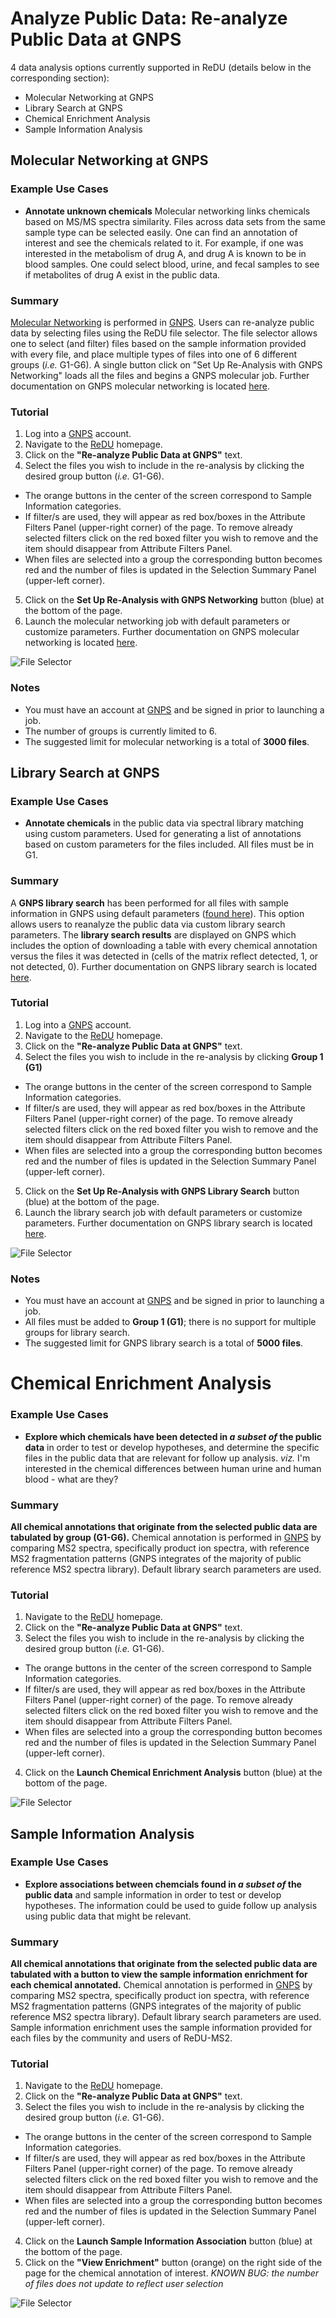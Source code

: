 # Analyze Public Data: Re-analyze Public Data at GNPS

4 data analysis options currently supported in ReDU (details below in the corresponding section):
* Molecular Networking at GNPS
* Library Search at GNPS
* Chemical Enrichment Analysis
* Sample Information Analysis <br>

## Molecular Networking at GNPS

### Example Use Cases
 * **Annotate unknown chemicals** Molecular networking links chemicals based on MS/MS spectra similarity. Files across data sets from the same sample type can be selected easily. One can find an annotation of interest and see the chemicals related to it. For example, if one was interested in the metabolism of drug A, and drug A is known to be in blood samples. One could select blood, urine, and fecal samples to see if metabolites of drug A exist in the public data.

### Summary
 [Molecular Networking](https://www.nature.com/articles/nbt.3597?WT.ec_id=NBT-201608&spMailingID=52025126&spUserID=ODkwMTM2NjI1NQS2&spJobID=981583612&spReportId=OTgxNTgzNjEyS0) is performed in [GNPS](https://gnps.ucsd.edu/ProteoSAFe/static/gnps-splash.jsp). Users can re-analyze public data by selecting files using the ReDU file selector. The file selector allows one to select (and filter) files based on the sample information provided with every file, and place multiple types of files into one of 6 different groups (*i.e.* G1-G6). A single button click on "Set Up Re-Analysis with GNPS Networking" loads all the files and begins a GNPS molecular job. Further documentation on GNPS molecular networking is located [here](https://ccms-ucsd.github.io/GNPSDocumentation/).

### Tutorial
 1. Log into a [GNPS](https://gnps.ucsd.edu/ProteoSAFe/static/gnps-splash.jsp) account.
 2. Navigate to the [ReDU](https://redu.ucsd.edu/) homepage.
 3. Click on the **"Re-analyze Public Data at GNPS"** text.
 4. Select the files you wish to include in the re-analysis by clicking the desired group button (*i.e.* G1-G6).
   * The orange buttons in the center of the screen correspond to Sample Information categories.
   * If filter/s are used, they will appear as red box/boxes in the Attribute Filters Panel (upper-right corner) of the page. To remove already selected filters click on the red boxed filter you wish to remove and the item should disappear from Attribute Filters Panel.
   * When files are selected into a group the corresponding button becomes red and the number of files is updated in the Selection Summary Panel (upper-left corner).
 5. Click on the **Set Up Re-Analysis with GNPS Networking** button (blue) at the bottom of the page.
 6. Launch the molecular networking job with default parameters or customize parameters. Further documentation on GNPS molecular networking is located [here](https://ccms-ucsd.github.io/GNPSDocumentation/).
 
![File Selector](images/File_Selector.gif)

 ### Notes
 * You must have an account at [GNPS](https://gnps.ucsd.edu/ProteoSAFe/static/gnps-splash.jsp) and be signed in prior to launching a job.
 * The number of groups is currently limited to 6.
 * The suggested limit for molecular networking is a total of **3000 files**.


## Library Search at GNPS

### Example Use Cases
* **Annotate chemicals** in the public data via spectral library matching using custom parameters. Used for generating a list of annotations based on custom parameters for the files included. All files must be in G1.

### Summary
A **GNPS library search** has been performed for all files with sample information in GNPS using default parameters ([found here](https://redu.ucsd.edu/compoundslist)). This option allows users to reanalyze the public data via custom library search parameters. The **library search results** are displayed on GNPS which includes the option of downloading a table with every chemical annotation versus the files it was detected in (cells of the matrix reflect detected, 1, or not detected, 0). Further documentation on GNPS library search is located [here](https://ccms-ucsd.github.io/GNPSDocumentation/).

### Tutorial
 1. Log into a [GNPS](https://gnps.ucsd.edu/ProteoSAFe/static/gnps-splash.jsp) account.
 2. Navigate to the [ReDU](https://redu.ucsd.edu/) homepage.
 3. Click on the **"Re-analyze Public Data at GNPS"** text.
 4. Select the files you wish to include in the re-analysis by clicking **Group 1 (G1)**
   * The orange buttons in the center of the screen correspond to Sample Information categories.
   * If filter/s are used, they will appear as red box/boxes in the Attribute Filters Panel (upper-right corner) of the page. To remove already selected filters click on the red boxed filter you wish to remove and the item should disappear from Attribute Filters Panel.
   * When files are selected into a group the corresponding button becomes red and the number of files is updated in the Selection Summary Panel (upper-left corner).
 5. Click on the **Set Up Re-Analysis with GNPS Library Search** button (blue) at the bottom of the page.
 6. Launch the library search job with default parameters or customize parameters. Further documentation on GNPS library search is located [here](https://ccms-ucsd.github.io/GNPSDocumentation/).

![File Selector](images/File_Selector.gif)

### Notes
 * You must have an account at [GNPS](https://gnps.ucsd.edu/ProteoSAFe/static/gnps-splash.jsp) and be signed in prior to launching a job.
 * All files must be added to **Group 1 (G1)**; there is no support for multiple groups for library search.
 * The suggested limit for GNPS library search is a total of **5000 files**.

# Chemical Enrichment Analysis

### Example Use Cases
* **Explore which chemicals have been detected in *a subset of* the public data** in order to test or develop hypotheses, and determine the specific files in the public data that are relevant for follow up analysis. *viz.* I'm interested in the chemical differences between human urine and human blood - what are they?

### Summary
**All chemical annotations that originate from the selected public data are tabulated by group (G1-G6).** Chemical annotation is performed in [GNPS](https://gnps.ucsd.edu/ProteoSAFe/static/gnps-splash2.jsp) by comparing MS2 spectra, specifically product ion spectra, with reference MS2 fragmentation patterns (GNPS integrates of the majority of public reference MS2 spectra library). Default library search parameters are used.

### Tutorial
 1. Navigate to the [ReDU](https://redu.ucsd.edu/) homepage.
 2. Click on the **"Re-analyze Public Data at GNPS"** text.
 3. Select the files you wish to include in the re-analysis by clicking the desired group button (*i.e.* G1-G6).
   * The orange buttons in the center of the screen correspond to Sample Information categories.
   * If filter/s are used, they will appear as red box/boxes in the Attribute Filters Panel (upper-right corner) of the page. To remove already selected filters click on the red boxed filter you wish to remove and the item should disappear from Attribute Filters Panel.
   * When files are selected into a group the corresponding button becomes red and the number of files is updated in the Selection Summary Panel (upper-left corner).
 4. Click on the **Launch Chemical Enrichment Analysis** button (blue) at the bottom of the page.

![File Selector](images/File_Selector.gif)

## Sample Information Analysis

### Example Use Cases
* **Explore associations between chemcials found in *a subset of* the public data** and sample information in order to test or develop hypotheses. The information could be used to guide follow up analysis using public data that might be relevant.

### Summary
**All chemical annotations that originate from the selected public data are tabulated with a button to view the sample information enrichment for each chemical annotated.** Chemical annotation is performed in [GNPS](https://gnps.ucsd.edu/ProteoSAFe/static/gnps-splash2.jsp) by comparing MS2 spectra, specifically product ion spectra, with reference MS2 fragmentation patterns (GNPS integrates of the majority of public reference MS2 spectra library). Default library search parameters are used. Sample information enrichment uses the sample information provided for each files by the community and users of ReDU-MS2.

### Tutorial
 1. Navigate to the [ReDU](https://redu.ucsd.edu/) homepage.
 2. Click on the **"Re-analyze Public Data at GNPS"** text.
 3. Select the files you wish to include in the re-analysis by clicking the desired group button (*i.e.* G1-G6).
   * The orange buttons in the center of the screen correspond to Sample Information categories.
   * If filter/s are used, they will appear as red box/boxes in the Attribute Filters Panel (upper-right corner) of the page. To remove already selected filters click on the red boxed filter you wish to remove and the item should disappear from Attribute Filters Panel.
   * When files are selected into a group the corresponding button becomes red and the number of files is updated in the Selection Summary Panel (upper-left corner).
 4. Click on the **Launch Sample Information Association** button (blue) at the bottom of the page.
 5. Click on the **"View Enrichment"** button (orange) on the right side of the page for the chemical annotation of interest. *KNOWN BUG: the number of files does not update to reflect user selection*

![File Selector](images/File_Selector.gif)
